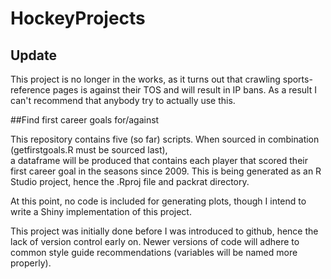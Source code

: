 # HockeyProjects

## Update

This project is no longer in the works, as it turns out that crawling sports-reference pages is against their TOS and will result in IP bans. As a result I can't recommend that anybody try to actually use this.

##Find first career goals for/against

This repository contains five (so far) scripts. When sourced in combination (getfirstgoals.R must be sourced last),   
a dataframe will be produced that contains each player that scored their first career goal in the seasons since 2009. This is being generated as an R Studio project, hence the .Rproj file and packrat directory.

At this point, no code is included for generating plots, though I intend to write a  Shiny implementation of this 
project.

This project was initially done before I was introduced to github, hence the lack of version control  early on. 
Newer versions of code will adhere to common style guide recommendations (variables will be named more properly). 

